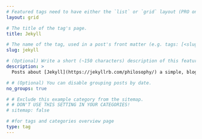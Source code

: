 ```yaml
---
# Featured tags need to have either the `list` or `grid` layout (PRO only).
layout: grid

# The title of the tag's page.
title: Jekyll

# The name of the tag, used in a post's front matter (e.g. tags: [<slug>]).
slug: jekyll

# (Optional) Write a short (~150 characters) description of this featured tag.
description: >
  Posts about [Jekyll](https://jekyllrb.com/philosophy/) a simple, blog-aware, static site generator written in Ruby perfect for personal, project, or organization sites

# # (Optional) You can disable grouping posts by date.
no_groups: true

# # Exclude this example category from the sitemap.
# # DON'T USE THIS SETTING IN YOUR CATEGORIES!
# sitemap: false

# #for tags and categories overview page
type: tag
---
```


<!--

<div id="markdown-toc" style="background: url('https://user-images.githubusercontent.com/11718525/197611877-583a0bb2-a8fb-4275-8827-39f2f06ade6c.png') no-repeat top center fixed;background-size: contain;min-height:30rem;"></div>

-->
